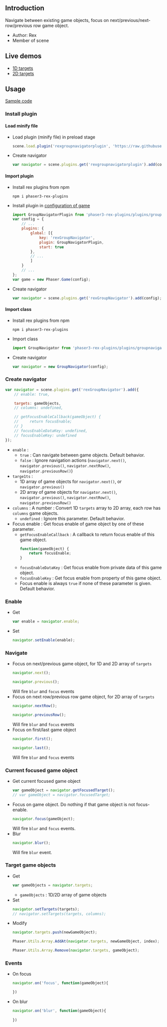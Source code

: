 ## Introduction

Navigate between existing game objects, focus on next/previous/next-row/previous row game object.

- Author: Rex
- Member of scene

## Live demos

- [1D targets](https://codepen.io/rexrainbow/pen/OJerJxK)
- [2D targets](https://codepen.io/rexrainbow/pen/jOjXZMv)

## Usage

[Sample code](https://github.com/rexrainbow/phaser3-rex-notes/tree/master/examples/groupnavigator)

### Install plugin

#### Load minify file

- Load plugin (minify file) in preload stage
    ```javascript
    scene.load.plugin('rexgroupnavigatorplugin', 'https://raw.githubusercontent.com/rexrainbow/phaser3-rex-notes/master/dist/rexgroupnavigatorplugin.min.js', true);
    ```
- Create navigator
    ```javascript
    var navigator = scene.plugins.get('rexgroupnavigatorplugin').add(config);
    ```

#### Import plugin

- Install rex plugins from npm
    ```
    npm i phaser3-rex-plugins
    ```
- Install plugin in [configuration of game](game.md#configuration)
    ```javascript
    import GroupNavigatorPlugin from 'phaser3-rex-plugins/plugins/groupnavigator-plugin.js';
    var config = {
        // ...
        plugins: {
            global: [{
                key: 'rexGroupNavigator',
                plugin: GroupNavigatorPlugin,
                start: true
            },
            // ...
            ]
        }
        // ...
    };
    var game = new Phaser.Game(config);
    ```
- Create navigator
    ```javascript
    var navigator = scene.plugins.get('rexGroupNavigator').add(config);
    ```

#### Import class

- Install rex plugins from npm
    ```
    npm i phaser3-rex-plugins
    ```
- Import class
    ```javascript
    import GroupNavigator from 'phaser3-rex-plugins/plugins/groupnavigator.js';
    ```
- Create navigator
    ```javascript
    var navigator = new GroupNavigator(config);
    ```

### Create navigator

```javascript
var navigator = scene.plugins.get('rexGroupNavigator').add({
    // enable: true,

    targets: gameObjects,
    // columns: undefined,

    // getFocusEnableCallback(gameObject) { 
    //     return focusEnable;
    // }
    // focusEnableDataKey: undefined,
    // focusEnableKey: undefined
});
```

- `enable` :
    - `true` : Can navigate between game objects. Default behavior.
    - `false` : Ignore navigation actions (`navigator.next()`, `navigator.previous()`, `navigator.nextRow()`, `navigator.previousRow()`) 
- `targe1ts` : 
    - 1D array of game objects for `navigator.next()`, or `navigator.previous()`
    - 2D array of game objects for `navigator.next()`, `navigator.previous()`, `navigator.nextRow()`, `navigator.previousRow()`
- `columns` : A number : Convert 1D `targets` array to 2D array, each row has `columns` game objects.
    - `undefined` : Ignore this parameter. Default behavior.
- Focus enable : Get focus enable of game object by one of these parameter.
    - `getFocusEnableCallback` : A callback to return focus enable of this game object.
        ```javascript
        function(gameObject) {
            return focusEnable;
        }
        ```
    - `focusEnableDataKey` : Get focus enable from private data of this game object.
    - `focusEnableKey` : Get focus enable from property of this game object.
    - Focus enable is always `true` if none of these parameter is given. Default behavior.

### Enable

- Get
    ```javascript
    var enable = navigator.enable;
    ```
- Set
    ```javascript
    navigator.setEnable(enable);
    ```

### Navigate

- Focus on next/previous game object, for 1D and 2D array of `targets`
    ```javascript
    navigator.next();
    ```
    ```javascript
    navigator.previous();
    ```
    Will fire `blur` and `focus` events
- Focus on next row/previous row game object, for 2D array of `targets`
    ```javascript
    navigator.nextRow();
    ```
    ```javascript
    navigator.previousRow();
    ```
    Will fire `blur` and `focus` events
- Focus on first/last game object
    ```javascript
    navigator.first();
    ```
    ```javascript
    navigator.last();
    ```
    Will fire `blur` and `focus` events

### Current focused game object

- Get current focused game object
    ```javascript
    var gameObject = navigator.getFocusedTarget();
    // var gameObject = navigator.focusedTarget;
    ```
- Focus on game object. Do nothing if that game object is not focus-enable.
    ```javascript
    navigator.focus(gameObject);
    ```
    Will fire `blur` and `focus` events.
- Blur
    ```javascript
    navigator.blur();
    ```
    Will fire `blur` event.

### Target game objects

- Get
    ```javascript
    var gameObjects = navigator.targets;
    ```
    - `gameObjects` : 1D/2D array of game objects
- Set
    ```javascript
    navigator.setTargets(targets);
    // navigator.setTargets(targets, columns);
    ```
- Modify
    ```javascript
    navigator.targets.push(newGameObject);    
    ```
    ```javascript
    Phaser.Utils.Array.AddAt(navigator.targets, newGameObject, index);
    ```
    ```javascript
    Phaser.Utils.Array.Remove(navigator.targets, gameObject);
    ```

### Events

- On focus
    ```javascript
    navigator.on('focus', function(gameObject){

    })
    ```
- On blur
    ```javascript
    navigator.on('blur', function(gameObject){
        
    })
    ```